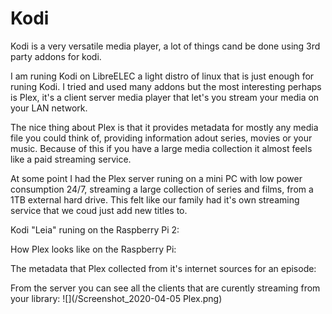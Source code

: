 # Kodi
<p>Kodi is a very versatile media player, a lot of things cand be done using 3rd party addons for kodi.</p>
<p>I am runing Kodi on LibreELEC a light distro of linux that is just enough for runing Kodi. I tried and used many addons but
the most interesting perhaps is Plex, it's a client server media player that let's you stream your media on your LAN network.</p>
<p>The nice thing about Plex is that it provides metadata for mostly any media file you could think of, providing information 
adout series, movies or your music. Because of this if you have a large media collection it almost feels like a paid streaming service.</p>
<p>At some point I had the Plex server runing on a mini PC with low power consumption 24/7, streaming a large collection of series and films,
from a 1TB external hard drive. This felt like our family had it's own streaming service that we coud just add new titles to.</p>

Kodi "Leia" runing on the Raspberry Pi 2:
![]()

How Plex looks like on the Raspberry Pi:
![]()

The metadata that Plex collected from it's internet sources for an episode:
![]()

From the server you can see all the clients that are curently streaming from your library:
![](/Screenshot_2020-04-05 Plex.png)
